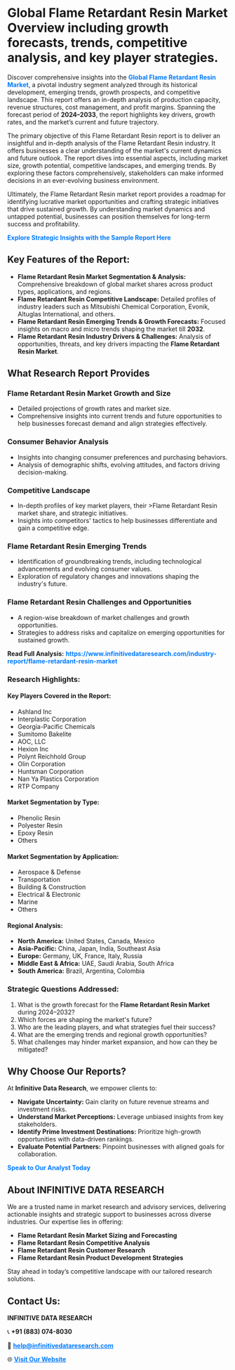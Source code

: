 <h1>Global Flame Retardant Resin Market Overview including growth forecasts, trends, competitive analysis, and key player strategies.</h1>
<p>
Discover comprehensive insights into the 
<a href="https://www.infinitivedataresearch.com/industry-report/flame-retardant-resin-market" rel="dofollow" style="color: #007BFF; text-decoration: none;"><strong>Global Flame Retardant Resin Market</strong></a>, a pivotal industry segment analyzed through its historical development, emerging trends, growth prospects, and competitive landscape. This report offers an in-depth analysis of production capacity, revenue structures, cost management, and profit margins. Spanning the forecast period of <strong>2024–2033</strong>, the report highlights key drivers, growth rates, and the market’s current and future trajectory.
</p>
<p>
The primary objective of this Flame Retardant Resin report is to deliver an insightful and in-depth analysis of the Flame Retardant Resin industry. It offers businesses a clear understanding of the market's current dynamics and future outlook. The report dives into essential aspects, including market size, growth potential, competitive landscapes, and emerging trends. By exploring these factors comprehensively, stakeholders can make informed decisions in an ever-evolving business environment.
</p>
<p>
Ultimately, the Flame Retardant Resin market report provides a roadmap for identifying lucrative market opportunities and crafting strategic initiatives that drive sustained growth. By understanding market dynamics and untapped potential, businesses can position themselves for long-term success and profitability.
</p>
<p>
<a href="https://www.infinitivedataresearch.com/request-sample/reportId=105837" style="color: #007BFF; text-decoration: none;"><strong>Explore Strategic Insights with the Sample Report Here</strong></a>
</p>

<h2>Key Features of the Report:</h2>
<ul>
<li><strong>Flame Retardant Resin Market Segmentation & Analysis:</strong> Comprehensive breakdown of global market shares across product types, applications, and regions.</li>
<li><strong>Flame Retardant Resin Competitive Landscape:</strong> Detailed profiles of industry leaders such as Mitsubishi Chemical Corporation, Evonik, Altuglas International, and others.</li>
<li><strong>Flame Retardant Resin Emerging Trends & Growth Forecasts:</strong> Focused insights on macro and micro trends shaping the market till <strong>2032</strong>.</li>
<li><strong>Flame Retardant Resin Industry Drivers & Challenges:</strong> Analysis of opportunities, threats, and key drivers impacting the <strong>Flame Retardant Resin Market</strong>.</li>
</ul>

<h2>What Research Report Provides</h2>
<h3>Flame Retardant Resin Market Growth and Size</h3>
<ul>
<li>Detailed projections of growth rates and market size.</li>
<li>Comprehensive insights into current trends and future opportunities to help businesses forecast demand and align strategies effectively.</li>
</ul>

<h3>Consumer Behavior Analysis</h3>
<ul>
<li>Insights into changing consumer preferences and purchasing behaviors.</li>
<li>Analysis of demographic shifts, evolving attitudes, and factors driving decision-making.</li>
</ul>

<h3>Competitive Landscape</h3>
<ul>
<li>In-depth profiles of key market players, their >Flame Retardant Resin market share, and strategic initiatives.</li>
<li>Insights into competitors' tactics to help businesses differentiate and gain a competitive edge.</li>
</ul>

<h3>Flame Retardant Resin Emerging Trends</h3>
<ul>
<li>Identification of groundbreaking trends, including technological advancements and evolving consumer values.</li>
<li>Exploration of regulatory changes and innovations shaping the industry's future.</li>
</ul>

<h3>Flame Retardant Resin Challenges and Opportunities</h3>
<ul>
<li>A region-wise breakdown of market challenges and growth opportunities.</li>
<li>Strategies to address risks and capitalize on emerging opportunities for sustained growth.</li>
</ul>
<p><strong>Read Full Analysis:</strong> <a href="https://www.infinitivedataresearch.com/industry-report/flame-retardant-resin-market" rel="dofollow" style="color: #007BFF; text-decoration: none;"><strong>https://www.infinitivedataresearch.com/industry-report/flame-retardant-resin-market</strong></a></p>
<h3>Research Highlights:</h3>
<h4>Key Players Covered in the Report:</h4>
<ul><li>Ashland Inc</li><li>Interplastic Corporation</li><li>Georgia-Pacific Chemicals</li><li>Sumitomo Bakelite</li><li>AOC, LLC</li><li>Hexion Inc</li><li>Polynt Reichhold Group</li><li>Olin Corporation</li><li>Huntsman Corporation</li><li>Nan Ya Plastics Corporation</li><li>RTP Company</li></ul>
<h4>Market Segmentation by Type:</h4>
<ul><li>Phenolic Resin</li><li>Polyester Resin</li><li>Epoxy Resin</li><li>Others</li></ul>
<h4>Market Segmentation by Application:</h4>
<ul><li>Aerospace &amp; Defense</li><li>Transportation</li><li>Building &amp; Construction</li><li>Electrical &amp; Electronic</li><li>Marine</li><li>Others</li></ul>

<h4>Regional Analysis:</h4>
<ul>
<li><strong>North America:</strong> United States, Canada, Mexico</li>
<li><strong>Asia-Pacific:</strong> China, Japan, India, Southeast Asia</li>
<li><strong>Europe:</strong> Germany, UK, France, Italy, Russia</li>
<li><strong>Middle East & Africa:</strong> UAE, Saudi Arabia, South Africa</li>
<li><strong>South America:</strong> Brazil, Argentina, Colombia</li>
</ul>

<h3>Strategic Questions Addressed:</h3>
<ol>
<li>What is the growth forecast for the <strong>Flame Retardant Resin Market</strong> during 2024–2032?</li>
<li>Which forces are shaping the market's future?</li>
<li>Who are the leading players, and what strategies fuel their success?</li>
<li>What are the emerging trends and regional growth opportunities?</li>
<li>What challenges may hinder market expansion, and how can they be mitigated?</li>
</ol>

<h2>Why Choose Our Reports?</h2>
<p>At <strong>Infinitive Data Research</strong>, we empower clients to:</p>
<ul>
<li><strong>Navigate Uncertainty:</strong> Gain clarity on future revenue streams and investment risks.</li>
<li><strong>Understand Market Perceptions:</strong> Leverage unbiased insights from key stakeholders.</li>
<li><strong>Identify Prime Investment Destinations:</strong> Prioritize high-growth opportunities with data-driven rankings.</li>
<li><strong>Evaluate Potential Partners:</strong> Pinpoint businesses with aligned goals for collaboration.</li>
</ul>
<p><a href="https://www.infinitivedataresearch.com/industry-report/flame-retardant-resin-market" rel="dofollow" style="color: #007BFF; text-decoration: none;"><strong>Speak to Our Analyst Today</strong></a></p>

<h2>About INFINITIVE DATA RESEARCH</h2>
<p>We are a trusted name in market research and advisory services, delivering actionable insights and strategic support to businesses across diverse industries. Our expertise lies in offering:</p>
<ul>
<li><strong>Flame Retardant Resin Market Sizing and Forecasting</strong></li>
<li><strong>Flame Retardant Resin Competitive Analysis</strong></li>
<li><strong>Flame Retardant Resin Customer Research</strong></li>
<li><strong>Flame Retardant Resin Product Development Strategies</strong></li>
</ul>
<p>Stay ahead in today’s competitive landscape with our tailored research solutions.</p>

<h2>Contact Us:</h2>
<p><strong>INFINITIVE DATA RESEARCH</strong></p>
<p>📞 <strong>+91 (883) 074-8030</strong></p>
<p>📧 <strong><a href="mailto:help@infinitivedataresearch.com" style="color: #007BFF;">help@infinitivedataresearch.com</a></strong></p>
<p>🌐 <strong><a href="https://www.infinitivedataresearch.com" rel="dofollow" style="color: #007BFF;">Visit Our Website</a></strong></p>